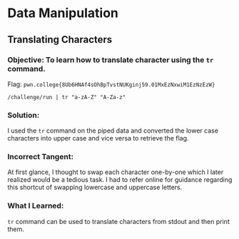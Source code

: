 # Data Manipulation
## Translating Characters

### Objective: To learn how to translate character using the `tr` command.

Flag: `pwn.college{8Ub6HNAf4sOhBpTvstNUKginj59.01MxEzNxwiM1EzNzEzW}`

```
/challenge/run | tr "a-zA-Z" "A-Za-z"
```

### Solution:

I used the `tr` command on the piped data and converted the lower case characters into upper case and vice versa to retrieve the flag.

### Incorrect Tangent:

At first glance, I thought to swap each character one-by-one which I later realized would be a tedious task. I had to refer online for guidance regarding this shortcut of swapping lowercase and uppercase letters.

### What I Learned: 

`tr` command can be used to translate characters from stdout and then print them.